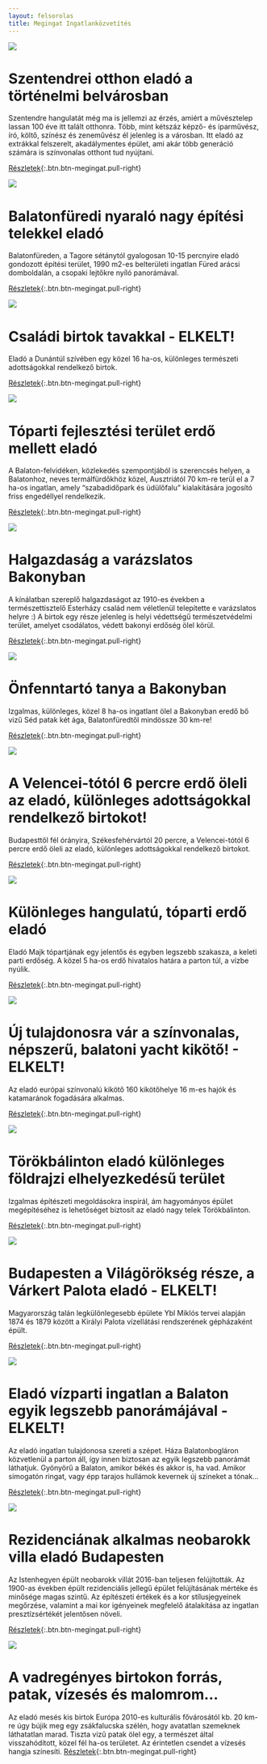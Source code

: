 ```yaml
---
layout: felsorolas
title: Megingat Ingatlanközvetítés
---
```

<div class="egyik clearfix" markdown="block">

![](https://i.imgur.com/3HJF2mU.jpg)

# Szentendrei otthon eladó a történelmi belvárosban

Szentendre hangulatát még ma is jellemzi az érzés, amiért a művésztelep lassan 100 éve itt talált otthonra. Több, mint kétszáz képző- és iparművész, író, költő, színész és zeneművész él jelenleg is a városban. Itt eladó az extrákkal felszerelt, akadálymentes épület, ami akár több generáció számára is színvonalas otthont tud nyújtani.

[Részletek](/elado/szentendre){:.btn.btn-megingat.pull-right}

</div>
<div class="egyik clearfix" markdown="block">

![](https://i.imgur.com/QattM3x.jpg)

# Balatonfüredi nyaraló nagy építési telekkel eladó

Balatonfüreden, a Tagore sétánytól gyalogosan 10-15 percnyire eladó gondozott építési terület, 1990 m2-es belterületi ingatlan Füred arácsi domboldalán, a csopaki lejtőkre nyíló panorámával.

[Részletek](/elado/balatonfured){:.btn.btn-megingat.pull-right}

</div>
<div class="egyik clearfix" markdown="block">

![](https://i.imgur.com/iwsZG17l.jpg)

# Családi birtok tavakkal - ELKELT!

Eladó a Dunántúl szívében egy közel 16 ha-os, különleges természeti adottságokkal rendelkező birtok.

[Részletek](/elado/birtok){:.btn.btn-megingat.pull-right}

</div>
<div class="egyik clearfix" markdown="block">

![](https://i.imgur.com/gIYG2l7l.jpg)

# Tóparti fejlesztési terület erdő mellett eladó

A Balaton-felvidéken, közlekedés szempontjából is szerencsés helyen, a Balatonhoz, neves termálfürdőkhöz közel, Ausztriától 70 km-re terül el a 7 ha-os ingatlan, amely “szabadidőpark és üdülőfalu” kialakítására jogosító friss engedéllyel rendelkezik.

[Részletek](/elado/fejlesztesi-terulet){:.btn.btn-megingat.pull-right}

</div>
<div class="egyik clearfix" markdown="block">

![](https://i.imgur.com/CZ8Wz2El.jpg)

# Halgazdaság a varázslatos Bakonyban

A kínálatban szereplő halgazdaságot az 1910-es években a természettisztelő Esterházy család nem véletlenül telepítette e varázslatos helyre :) A birtok egy része jelenleg is helyi védettségű természetvédelmi terület, amelyet csodálatos, védett bakonyi erdőség ölel körül.

[Részletek](/elado/halgazdasag){:.btn.btn-megingat.pull-right}

</div>
<div class="egyik clearfix" markdown="block">

![](https://i.imgur.com/cHwgdIml.jpg)

# Önfenntartó tanya a Bakonyban

Izgalmas, különleges, közel 8 ha-os ingatlant ölel a Bakonyban eredő bő vizű Séd patak két ága, Balatonfüredtől mindössze 30 km-re!

[Részletek](/elado/malom){:.btn.btn-megingat.pull-right}

</div>
<div class="egyik clearfix" markdown="block">

![](https://i.imgur.com/69xhgiz.jpg)

# A Velencei-tótól 6 percre erdő öleli az eladó, különleges adottságokkal rendelkező birtokot!

Budapesttől fél órányira, Székesfehérvártól 20 percre, a Velencei-tótól 6 percre erdő öleli az eladó, különleges adottságokkal rendelkező birtokot.

[Részletek](/elado/nadap){:.btn.btn-megingat.pull-right}

</div>

<div class="egyik clearfix" markdown="block">

![](https://i.imgur.com/EBvtfTDl.jpg)

# Különleges hangulatú, tóparti erdő eladó

Eladó Majk tópartjának egy jelentős és egyben legszebb szakasza, a keleti parti erdőség. A közel 5 ha-os erdő hivatalos határa a parton túl, a vízbe nyúlik.

[Részletek](/elado/majki-erdo){:.btn.btn-megingat.pull-right}

</div>
<div class="egyik clearfix" markdown="block">

![](https://i.imgur.com/4232j52l.jpg)

# Új tulajdonosra vár a színvonalas, népszerű, balatoni yacht kikötő! - ELKELT!

Az eladó európai színvonalú kikötő 160 kikötőhelye 16 m-es hajók és katamaránok fogadására alkalmas.

[Részletek](/elado/yacht-kikoto){:.btn.btn-megingat.pull-right}

</div>
<div class="egyik clearfix" markdown="block">

![](https://i.imgur.com/xKx5OxBl.jpg)

# Törökbálinton eladó különleges földrajzi elhelyezkedésű terület

Izgalmas építészeti megoldásokra inspirál, ám hagyományos épület megépítéséhez is lehetőséget biztosít az eladó nagy telek Törökbálinton.

[Részletek](/elado/torokbalint){:.btn.btn-megingat.pull-right}

</div>
<div class="egyik clearfix" markdown="block">

![](https://i.imgur.com/ejPMmsql.jpg)

# Budapesten a Világörökség része, a Várkert Palota eladó - ELKELT!

Magyarország talán legkülönlegesebb épülete Ybl Miklós tervei alapján 1874 és 1879 között a Királyi Palota
vízellátási rendszerének gépházaként épült.

[Részletek](/elado/budapest-varkert){:.btn.btn-megingat.pull-right}

</div>
<div class="egyik clearfix" markdown="block">

![](https://i.imgur.com/Hl4MK3Tl.jpg)

# Eladó vízparti ingatlan a Balaton egyik legszebb panorámájával - ELKELT!

Az eladó ingatlan tulajdonosa szereti a szépet. Háza Balatonbogláron közvetlenül a parton áll, így innen biztosan az egyik legszebb panorámát láthatjuk. Gyönyörű a Balaton, amikor békés és akkor is, ha vad. Amikor simogatón ringat, vagy épp tarajos hullámok kevernek új színeket a tónak...

[Részletek](/elado/boglar){:.btn.btn-megingat.pull-right}

</div>
<div class="egyik clearfix" markdown="block">

![](https://i.imgur.com/ooCEWTgl.jpg)

# Rezidenciának alkalmas neobarokk villa eladó Budapesten

Az Istenhegyen épült neobarokk villát 2016-ban teljesen felújították. Az 1900-as években épült rezidenciális jellegű épület felújításának mértéke és minősége magas szintű. Az építészeti értékek és a kor stílusjegyeinek megőrzése, valamint a mai kor igényeinek megfelelő átalakítása az ingatlan presztízsértékét jelentősen növeli. 

[Részletek](/elado/istenhegyi){:.btn.btn-megingat.pull-right}

</div>
<div class="egyik clearfix" markdown="block">

![](https://i.imgur.com/jAxeORhl.jpg)

# A vadregényes birtokon forrás, patak, vízesés és malomrom…  

Az eladó mesés kis birtok Európa 2010-es kulturális fővárosától kb. 20 km-re úgy bújik meg egy zsákfalucska szélén, hogy avatatlan szemeknek láthatatlan marad. Tiszta vizű patak ölel egy, a természet által visszahódított, közel fél ha-os területet. Az érintetlen csendet a vízesés hangja színesíti.
[Részletek](/elado/kisfalu){:.btn.btn-megingat.pull-right}

</div>
